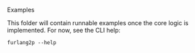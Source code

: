 Examples

This folder will contain runnable examples once the core logic is implemented.
For now, see the CLI help:

```
furlang2p --help
```
